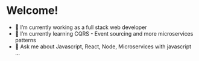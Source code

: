 # Welcome!
- 🔭 I’m currently working as a full stack web developer
- 🌱 I’m currently learning CQRS - Event sourcing and more microservices patterns
- 💬 Ask me about Javascript, React, Node, Microservices with javascript ...
